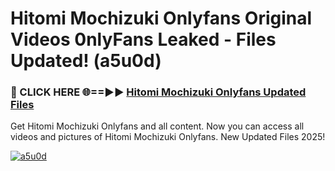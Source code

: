 # Hitomi Mochizuki Onlyfans Original Videos 0nlyFans Leaked - Files Updated! (a5u0d)

<h3>🔴 CLICK HERE 🌐==►► <a href="https://tinyurl.com/2m67pmp6" rel="nofollow">Hitomi Mochizuki Onlyfans Updated Files</a></h3>

Get Hitomi Mochizuki Onlyfans and all content. Now you can access all videos and pictures of Hitomi Mochizuki Onlyfans. New Updated Files 2025!

[![a5u0d](https://i.imgur.com/H4QAA4z.gif)](https://tinyurl.com/2m67pmp6)